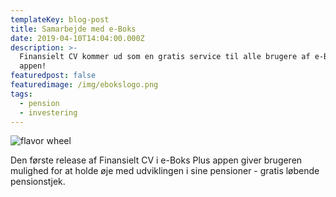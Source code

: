 ```yaml
---
templateKey: blog-post
title: Samarbejde med e-Boks
date: 2019-04-10T14:04:00.000Z
description: >-
  Finansielt CV kommer ud som en gratis service til alle brugere af e-Boks Plus
  appen!  
featuredpost: false
featuredimage: /img/ebokslogo.png
tags:
  - pension
  - investering
---
```

![flavor wheel](/img/ebokslogo.png)

Den første release af Finansielt CV i e-Boks Plus appen giver brugeren mulighed for at holde øje med udviklingen i sine pensioner - gratis løbende pensionstjek.
